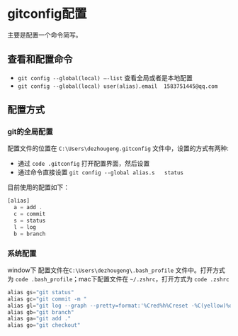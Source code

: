 # gitconfig配置
主要是配置一个命令简写。



## 查看和配置命令
* `git config --global(local) —-list`   查看全局或者是本地配置
* `git config --global(local) user(alias).email  1583751445@qq.com`


## 配置方式

### git的全局配置
配置文件的位置在 `C:\Users\dezhougeng.gitconfig` 文件中，设置的方式有两种:
* 通过 `code .gitconfig` 打开配置界面，然后设置
* 通过命令直接设置 `git config --global alias.s   status`

目前使用的配置如下：
```javascript
[alias]
  a = add .
  c = commit
  s = status
  l = log
  b = branch
```



### 系统配置
window下 配置文件在`C:\Users\dezhougeng\.bash_profile` 文件中。打开方式为 `code .bash_profile`；mac下配置文件在 `~/.zshrc`，打开方式为 `code .zshrc`

```javascript
alias gs="git status"
alias gc="git commit -m "
alias gl="git log --graph --pretty=format:'%Cred%h%Creset -%C(yellow)%d%Creset %s %Cgreen(%cr) %C(bold blue)<%an>%Creset' --abbrev-commit  "
alias gb="git branch"
alias ga="git add ."
alias go="git checkout"
```


